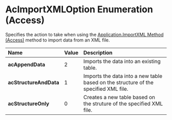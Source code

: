 
# AcImportXMLOption Enumeration (Access)

Specifies the action to take when using the [Application.ImportXML Method (Access)](c7baa4be-4ef6-c886-3cd6-06576563b77d.md) method to import data from an XML file.



|**Name**|**Value**|**Description**|
|:-----|:-----|:-----|
| **acAppendData**|2|Imports the data into an existing table.|
| **acStructureAndData**|1|Imports the data into a new table based on the structure of the specified XML file.|
| **acStructureOnly**|0|Creates a new table based on the struture of the specified XML file.|
